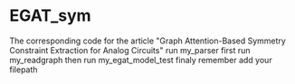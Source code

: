# EGAT_sym

The corresponding code for the article "Graph Attention-Based Symmetry Constraint Extraction for Analog Circuits" 
run my_parser first
run my_readgraph then
run my_egat_model_test finaly
remember add your filepath
